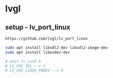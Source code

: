 # lvgl

## setup - lv_port_linux

```bash
https://github.com/lvgl/lv_port_linux

sudo apt install libsdl2-dev libsdl2-image-dev
sudo apt install libevdev-dev

# edit lv_conf.h
# LV_USE_SDL --> 1
# LV_USE_LINUX_FBDEV --> 0
```

